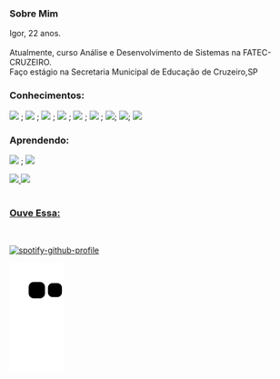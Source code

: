 
<h3> Sobre Mim</h3>
<div class = "idade">
Igor, 22 anos.       
</div><br>
Atualmente, curso Análise e Desenvolvimento de Sistemas na FATEC-CRUZEIRO.<br>
Faço estágio na Secretaria Municipal de Educação de Cruzeiro,SP

<h3>Conhecimentos:</h3>

<img height="40em" src="https://cdn.jsdelivr.net/gh/devicons/devicon/icons/git/git-original-wordmark.svg" /> ;
<img height ="40em" src="https://cdn.jsdelivr.net/gh/devicons/devicon/icons/java/java-original-wordmark.svg" /> ;
<img height="40em" src="https://cdn.jsdelivr.net/gh/devicons/devicon/icons/csharp/csharp-original.svg" /> ;
<img height="40em" src="https://cdn.jsdelivr.net/gh/devicons/devicon/icons/python/python-original.svg" /> ;
<img height = "40em" src="https://cdn.jsdelivr.net/gh/devicons/devicon/icons/mysql/mysql-original-wordmark.svg" /> ;
<img height="40em" src="https://cdn.jsdelivr.net/gh/devicons/devicon/icons/html5/html5-original.svg" /> ;
<img height = "40em" src="https://cdn.jsdelivr.net/gh/devicons/devicon/icons/php/php-plain.svg" />;
<img height = "40em" src="https://cdn.jsdelivr.net/gh/devicons/devicon/icons/nodejs/nodejs-plain-wordmark.svg" />;
<img height = "40em" src="https://cdn.jsdelivr.net/gh/devicons/devicon/icons/flask/flask-original-wordmark.svg" />
          
          

<h3>Aprendendo:</h3>

<img height ="40em" src="https://cdn.jsdelivr.net/gh/devicons/devicon/icons/javascript/javascript-original.svg" /> ;
<img height="40em" src="https://cdn.jsdelivr.net/gh/devicons/devicon/icons/css3/css3-plain-wordmark.svg" />

          
          
          

<div>
<a href="https://github.com/Igao2">
<img height="180em" src="https://github-readme-stats-sigma-five.vercel.app/api?username=Igao2&show_icons=true&theme=radical&include_all_commits=true&count_private=true">
<img height="180em" src="https://github-readme-stats-sigma-five.vercel.app/api/top-langs/?username=Igao2&layout=compact&theme=radical">
</div>
</div>

<br>
<h3>Ouve Essa: </h3>
<br>
<div>

[![spotify-github-profile](https://spotify-github-profile.vercel.app/api/view?uid=21kuzk763oikfp25wjseag2wi&cover_image=false&theme=default&show_offline=false&background_color=000000&interchange=false&bar_color=53b14f&bar_color_cover=false)](https://spotify-github-profile.vercel.app/api/view?uid=21kuzk763oikfp25wjseag2wi&redirect=true)
</div>


![snake gif](https://github.com/Igao2/Igao2/blob/output/github-contribution-grid-snake.svg)


